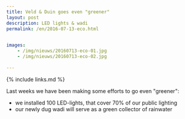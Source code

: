 ```yaml
---
title: Veld & Duin goes even "greener"
layout: post
description: LED lights & wadi
permalink: /en/2016-07-13-eco.html

    
images: 
    - /img/nieuws/20160713-eco-01.jpg
    - /img/nieuws/20160713-eco-02.jpg
    
---
```


{% include links.md %}

Last weeks we have been making some efforts to go even "greener":

- we installed 100 LED-lights, that cover 70% of our public lighting
- our newly dug wadi will serve as a green collector of rainwater



